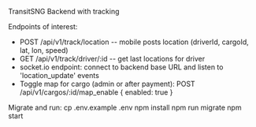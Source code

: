 
TransitSNG Backend with tracking

Endpoints of interest:
- POST /api/v1/track/location  -- mobile posts location (driverId, cargoId, lat, lon, speed)
- GET /api/v1/track/driver/:id  -- get last locations for driver
- socket.io endpoint: connect to backend base URL and listen to 'location_update' events
- Toggle map for cargo (admin or after payment): POST /api/v1/cargos/:id/map_enable { enabled: true }

Migrate and run:
cp .env.example .env
npm install
npm run migrate
npm start
